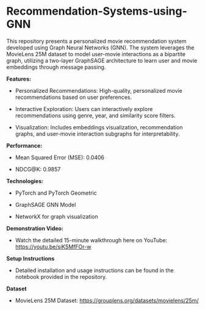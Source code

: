 # **Recommendation-Systems-using-GNN**

This repository presents a personalized movie recommendation system developed using Graph Neural Networks (GNN). The system leverages the MovieLens 25M dataset to model user-movie interactions as a bipartite graph, utilizing a two-layer GraphSAGE architecture to learn user and movie embeddings through message passing.

**Features:**

- Personalized Recommendations: High-quality, personalized movie recommendations based on user preferences.

- Interactive Exploration: Users can interactively explore recommendations using genre, year, and similarity score filters.

- Visualization: Includes embeddings visualization, recommendation graphs, and user-movie interaction subgraphs for interpretability.

**Performance:**

* Mean Squared Error (MSE): 0.0406

* NDCG@K: 0.9857

**Technologies:**

* PyTorch and PyTorch Geometric

* GraphSAGE GNN Model

* NetworkX for graph visualization

**Demonstration Video:**

* Watch the detailed 15-minute walkthrough here on YouTube: https://youtu.be/siK5MfFOr-w

**Setup Instructions**

* Detailed installation and usage instructions can be found in the notebook provided in the repository.

**Dataset**

* MovieLens 25M Dataset: https://grouplens.org/datasets/movielens/25m/
